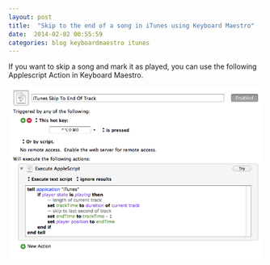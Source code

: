 ```yaml
---
layout: post
title:  "Skip to the end of a song in iTunes using Keyboard Maestro"
date:  2014-02-02 00:55:59 
categories: blog keyboardmaestro itunes
---
```


If you want to skip a song and mark it as played, you can use the following Applescript Action in Keyboard Maestro. 

![keyboardmaestroscreenshot](/img/itunesskiptoendofsong.png)
